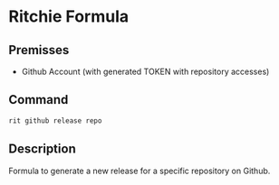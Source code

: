 # Ritchie Formula

## Premisses

- Github Account (with generated TOKEN with repository accesses)

## Command

```bash
rit github release repo
```

## Description

Formula to generate a new release for a specific repository on Github.
